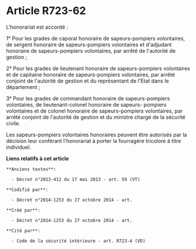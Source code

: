 # Article R723-62

L'honorariat est accordé :

1° Pour les grades de caporal honoraire de sapeurs-pompiers volontaires, de sergent honoraire de sapeurs-pompiers volontaires
et d'adjudant honoraire de sapeurs-pompiers volontaires, par arrêté de l'autorité de gestion ;

2° Pour les grades de lieutenant honoraire de sapeurs-pompiers volontaires et de capitaine honoraire de sapeurs-pompiers
volontaires, par arrêté conjoint de l'autorité de gestion et du représentant de l'Etat dans le département ;

3° Pour les grades de commandant honoraire de sapeurs-pompiers volontaires, de lieutenant-colonel honoraire de sapeurs-
pompiers volontaires et de colonel honoraire de sapeurs-pompiers volontaires, par arrêté conjoint de l'autorité de gestion et
du ministre chargé de la sécurité civile.

Les sapeurs-pompiers volontaires honoraires peuvent être autorisés par la décision leur conférant l'honorariat à porter la
fourragère tricolore à titre individuel.

**Liens relatifs à cet article**

	**Anciens textes**:

	  - Décret n°2013-412 du 17 mai 2013 - art. 59 (VT)

	**Codifié par**:

	  - Décret n°2014-1253 du 27 octobre 2014 - art.

	**Créé par**:

	  - Décret n°2014-1253 du 27 octobre 2014 - art.

	**Cité par**:

	  - Code de la sécurité intérieure - art. R723-4 (VD)
